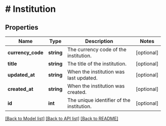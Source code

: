 # # Institution

## Properties

Name | Type | Description | Notes
------------ | ------------- | ------------- | -------------
**currency_code** | **string** | The currency code of the institution. | [optional]
**title** | **string** | The title of the institution. | [optional]
**updated_at** | **string** | When the institution was last updated. | [optional]
**created_at** | **string** | When the institution was created. | [optional]
**id** | **int** | The unique identifier of the institution. | [optional]

[[Back to Model list]](../../README.md#models) [[Back to API list]](../../README.md#endpoints) [[Back to README]](../../README.md)
